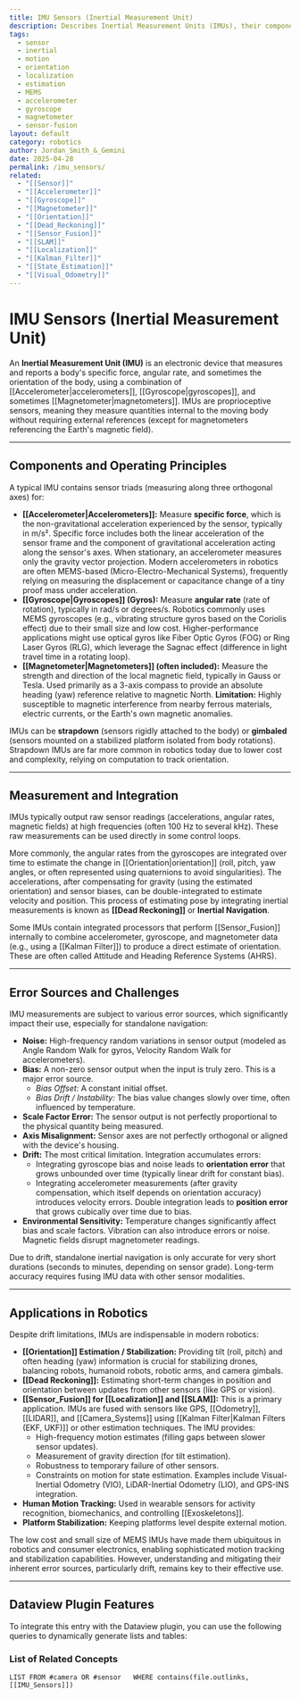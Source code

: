 ```yaml
---
title: IMU Sensors (Inertial Measurement Unit)
description: Describes Inertial Measurement Units (IMUs), their components (accelerometers, gyroscopes, magnetometers), operating principles, error sources, and applications in robotics.
tags:
  - sensor
  - inertial
  - motion
  - orientation
  - localization
  - estimation
  - MEMS
  - accelerometer
  - gyroscope
  - magnetometer
  - sensor-fusion
layout: default
category: robotics
author: Jordan_Smith_&_Gemini
date: 2025-04-28
permalink: /imu_sensors/
related:
  - "[[Sensor]]"
  - "[[Accelerometer]]"
  - "[[Gyroscope]]"
  - "[[Magnetometer]]"
  - "[[Orientation]]"
  - "[[Dead_Reckoning]]"
  - "[[Sensor_Fusion]]"
  - "[[SLAM]]"
  - "[[Localization]]"
  - "[[Kalman_Filter]]"
  - "[[State_Estimation]]"
  - "[[Visual_Odometry]]"
---
```


# IMU Sensors (Inertial Measurement Unit)

An **Inertial Measurement Unit (IMU)** is an electronic device that measures and reports a body's specific force, angular rate, and sometimes the orientation of the body, using a combination of [[Accelerometer|accelerometers]], [[Gyroscope|gyroscopes]], and sometimes [[Magnetometer|magnetometers]]. IMUs are proprioceptive sensors, meaning they measure quantities internal to the moving body without requiring external references (except for magnetometers referencing the Earth's magnetic field).

---

## Components and Operating Principles

A typical IMU contains sensor triads (measuring along three orthogonal axes) for:

* **[[Accelerometer|Accelerometers]]:** Measure **specific force**, which is the non-gravitational acceleration experienced by the sensor, typically in m/s². Specific force includes both the linear acceleration of the sensor frame and the component of gravitational acceleration acting along the sensor's axes. When stationary, an accelerometer measures only the gravity vector projection. Modern accelerometers in robotics are often MEMS-based (Micro-Electro-Mechanical Systems), frequently relying on measuring the displacement or capacitance change of a tiny proof mass under acceleration.
* **[[Gyroscope|Gyroscopes]] (Gyros):** Measure **angular rate** (rate of rotation), typically in rad/s or degrees/s. Robotics commonly uses MEMS gyroscopes (e.g., vibrating structure gyros based on the Coriolis effect) due to their small size and low cost. Higher-performance applications might use optical gyros like Fiber Optic Gyros (FOG) or Ring Laser Gyros (RLG), which leverage the Sagnac effect (difference in light travel time in a rotating loop).
* **[[Magnetometer|Magnetometers]] (often included):** Measure the strength and direction of the local magnetic field, typically in Gauss or Tesla. Used primarily as a 3-axis compass to provide an absolute heading (yaw) reference relative to magnetic North. **Limitation:** Highly susceptible to magnetic interference from nearby ferrous materials, electric currents, or the Earth's own magnetic anomalies.

IMUs can be **strapdown** (sensors rigidly attached to the body) or **gimbaled** (sensors mounted on a stabilized platform isolated from body rotations). Strapdown IMUs are far more common in robotics today due to lower cost and complexity, relying on computation to track orientation.

---

## Measurement and Integration

IMUs typically output raw sensor readings (accelerations, angular rates, magnetic fields) at high frequencies (often 100 Hz to several kHz). These raw measurements can be used directly in some control loops.

More commonly, the angular rates from the gyroscopes are integrated over time to estimate the change in [[Orientation|orientation]] (roll, pitch, yaw angles, or often represented using quaternions to avoid singularities). The accelerations, after compensating for gravity (using the estimated orientation) and sensor biases, can be double-integrated to estimate velocity and position. This process of estimating pose by integrating inertial measurements is known as **[[Dead Reckoning]]** or **Inertial Navigation**.

Some IMUs contain integrated processors that perform [[Sensor_Fusion]] internally to combine accelerometer, gyroscope, and magnetometer data (e.g., using a [[Kalman Filter]]) to produce a direct estimate of orientation. These are often called Attitude and Heading Reference Systems (AHRS).

---

## Error Sources and Challenges

IMU measurements are subject to various error sources, which significantly impact their use, especially for standalone navigation:

* **Noise:** High-frequency random variations in sensor output (modeled as Angle Random Walk for gyros, Velocity Random Walk for accelerometers).
* **Bias:** A non-zero sensor output when the input is truly zero. This is a major error source.
    * *Bias Offset:* A constant initial offset.
    * *Bias Drift / Instability:* The bias value changes slowly over time, often influenced by temperature.
* **Scale Factor Error:** The sensor output is not perfectly proportional to the physical quantity being measured.
* **Axis Misalignment:** Sensor axes are not perfectly orthogonal or aligned with the device's housing.
* **Drift:** The most critical limitation. Integration accumulates errors:
    * Integrating gyroscope bias and noise leads to **orientation error** that grows unbounded over time (typically linear drift for constant bias).
    * Integrating accelerometer measurements (after gravity compensation, which itself depends on orientation accuracy) introduces velocity errors. Double integration leads to **position error** that grows cubically over time due to bias.
* **Environmental Sensitivity:** Temperature changes significantly affect bias and scale factors. Vibration can also introduce errors or noise. Magnetic fields disrupt magnetometer readings.

Due to drift, standalone inertial navigation is only accurate for very short durations (seconds to minutes, depending on sensor grade). Long-term accuracy requires fusing IMU data with other sensor modalities.

---

## Applications in Robotics

Despite drift limitations, IMUs are indispensable in modern robotics:

* **[[Orientation]] Estimation / Stabilization:** Providing tilt (roll, pitch) and often heading (yaw) information is crucial for stabilizing drones, balancing robots, humanoid robots, robotic arms, and camera gimbals.
* **[[Dead Reckoning]]:** Estimating short-term changes in position and orientation between updates from other sensors (like GPS or vision).
* **[[Sensor_Fusion]] for [[Localization]] and [[SLAM]]:** This is a primary application. IMUs are fused with sensors like GPS, [[Odometry]], [[LIDAR]], and [[Camera_Systems]] using [[Kalman Filter|Kalman Filters (EKF, UKF)]] or other estimation techniques. The IMU provides:
    * High-frequency motion estimates (filling gaps between slower sensor updates).
    * Measurement of gravity direction (for tilt estimation).
    * Robustness to temporary failure of other sensors.
    * Constraints on motion for state estimation.
    Examples include Visual-Inertial Odometry (VIO), LiDAR-Inertial Odometry (LIO), and GPS-INS integration.
* **Human Motion Tracking:** Used in wearable sensors for activity recognition, biomechanics, and controlling [[Exoskeletons]].
* **Platform Stabilization:** Keeping platforms level despite external motion.

The low cost and small size of MEMS IMUs have made them ubiquitous in robotics and consumer electronics, enabling sophisticated motion tracking and stabilization capabilities. However, understanding and mitigating their inherent error sources, particularly drift, remains key to their effective use.

---
## Dataview Plugin Features

To integrate this entry with the Dataview plugin, you can use the following queries to dynamically generate lists and tables:

### List of Related Concepts
```dataview
LIST FROM #camera OR #sensor   WHERE contains(file.outlinks, [[IMU_Sensors]])